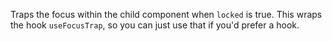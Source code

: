 Traps the focus within the child component when `locked` is true. This wraps the
hook `useFocusTrap`, so you can just use that if you'd prefer a hook.

<!--
## Using `FocusTrap`

> Make sure that only a single, non-conditional child is passed to `FocusTrap`,
> and that the child is able to have a `ref` passed to it.

```jsx
return (
  <FocusTrap locked={locked} focusLastOnUnlock={focusLastOnUnlock}>
    <div>
      <input />
      <button>Some button</button>
    </div>
  </FocusTrap>
);
```

## Using `useFocusTrap`

```jsx
const focusRef = useFocusTrap(locked, { focusLastOnUnlock });

return (
  <div ref={focusRef}>
    <input />
    <button>Some button</button>
  </div>
);
```
 -->
